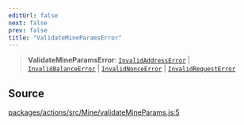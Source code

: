 ```yaml
---
editUrl: false
next: false
prev: false
title: "ValidateMineParamsError"
---
```


> **ValidateMineParamsError**: [`InvalidAddressError`](/reference/tevm/errors/classes/invalidaddresserror/) \| [`InvalidBalanceError`](/reference/tevm/errors/classes/invalidbalanceerror/) \| [`InvalidNonceError`](/reference/tevm/errors/classes/invalidnonceerror/) \| [`InvalidRequestError`](/reference/tevm/errors/classes/invalidrequesterror/)

## Source

[packages/actions/src/Mine/validateMineParams.js:5](https://github.com/evmts/tevm-monorepo/blob/main/packages/actions/src/Mine/validateMineParams.js#L5)

